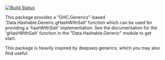 [![Build Status](https://secure.travis-ci.org/wowus/hashable-generics.png)](http://travis-ci.org/wowus/hashable-generics)

This package provides a "GHC.Generics"-based 'Data.Hashable.Generic.gHashWithSalt'
function which can be used for providing a 'hashWithSalt' implementation.
See the documentation for the 'gHashWithSalt' function in the
"Data.Hashable.Generic" module to get start.

This package is heavily inspired by deepseq-generics, which you may also find
useful.
